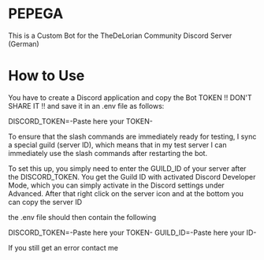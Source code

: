 # PEPEGA
This is a Custom Bot for the TheDeLorian Community Discord Server (German)

# How to Use
You have to create a Discord application and copy the Bot TOKEN !! DON'T SHARE IT !! and save it in an .env file as follows:

DISCORD_TOKEN=-Paste here your TOKEN-

To ensure that the slash commands are immediately ready for testing, I sync a special guild (server ID), 
which means that in my test server I can immediately use the slash commands after restarting the bot.

To set this up, you simply need to enter the GUILD_ID of your server after the DISCORD_TOKEN.
You get the Guild ID with activated Discord Developer Mode, which you can simply activate in the Discord settings under Advanced.
After that right click on the server icon and at the bottom you can copy the server ID

the .env file should then contain the following

DISCORD_TOKEN=-Paste here your TOKEN-
GUILD_ID=-Paste here your ID-

If you still get an error contact me
